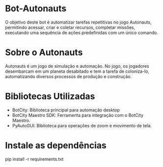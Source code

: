 # Bot-Autonauts

O objetivo deste bot é automatizar tarefas repetitivas no jogo
Autonauts, permitindo acessar, criar e coletar recursos, completar
missões, executando uma sequência de ações predefinidas com um
único comando.

# Sobre o Autonauts

Autonauts é um jogo de simulação e automação.
No jogo, os jogadores desembarcam em um planeta desabitado e tem a
tarefa de coloniza-lo, automatizando diversos processos de produção e
construção.

# Bibliotecas Utilizadas

- BotCity: Biblioteca principal para automação desktop
- BotCity Maestro SDK: Ferramenta para integração com o BotCity
Maestro.
- PyAutoGUI: Biblioteca para operações de zoom e movimento de tela.

# Instale as dependências
pip install -r requirements.txt
